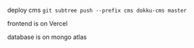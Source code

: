 deploy cms `git subtree push --prefix cms dokku-cms master`

frontend is on Vercel

database is on mongo atlas
